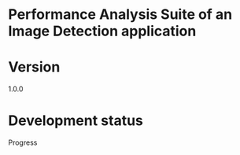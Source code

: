 # Performance Analysis Suite of an Image Detection application
# Version 
1.0.0
# Development status
Progress
